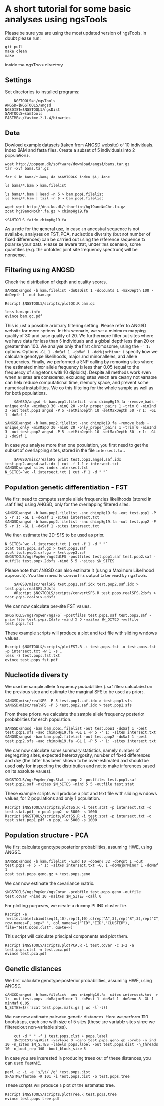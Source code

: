 
A short tutorial for some basic analyses using ngsTools
===============

Please be sure you are using the most updated version of ngsTools. In doubt please run: 

	git pull
	make clean
	make
	
inside the ngsTools directory.


Settings
----------

Set directories to installed programs:

        NGSTOOLS=~/ngsTools
	ANGSD=$NGSTOOLS/angsd
	NGSDIST=$NGSTOOLS/ngsDist
	SAMTOOLS=samtools
	FASTME=~/fastme-2.1.4/binaries

Data
----------

Dowload example datasets (taken from ANGSD website) of 10 individuals.
Index BAM and fasta files.
Create a subset of 5 individuals into 2 populations.

	wget http://popgen.dk/software/download/angsd/bams.tar.gz
	tar -xvf bams.tar.gz

	for i in bams/*.bam; do $SAMTOOLS index $i; done

	ls bams/*.bam > bam.filelist

	ls bams/*.bam | head -n 5 > bam.pop1.filelist
	ls bams/*.bam | tail -n 5 > bam.pop2.filelist

	wget wget http://dna.ku.dk/~thorfinn/hg19ancNoChr.fa.gz
	zcat hg19ancNoChr.fa.gz > chimpHg19.fa

	$SAMTOOLS faidx chimpHg19.fa

As a note for the general use, in case an ancestral sequence is not available, analyses on FST, PCA, nucleotide diversity (but not number of fixed differences) can be carried out using the reference sequence to polarise your data. Please be aware that, under this scenario, some quantities (e.g. the unfolded joint site frequency spectrum) will be nonsense.


Filtering using ANGSD
----------------------

Check the distribution of depth and quality scores.

	$ANGSD/angsd -b bam.filelist -doQsDist 1 -doCounts 1 -maxDepth 100 -doDepth 1 -out bam.qc

	Rscript $NGSTOOLS/scripts/plotQC.R bam.qc

	less bam.qc.info
	evince bam.qc.pdf

This is just a possible arbitrary filtering setting. Please refer to ANGSD website for more options. 
In this scenario, we set a minimum mapping quality of 30 and base quality of 20. 
We furthermore filter out sites where we have data for less than 6 individuals and a global depth less than 20 or greater than 100.
We analyse only the first chromosome, using the `-r 1:` options.
Options `-GL 1 -doSaf 1 -doMaf 1 -doMajorMinor 1` specify how we calculate genotype likelihoods, major and minor alleles, and allele frequencies.
Finally, we performed a SNP calling by removing sites where the estimated minor allele frequency is less than 0.05 (equal to the frequency of singletons with 10 diploids).
Despite all methods work even when all sites are considered, excluding sites which are clearly not variable can help reduce computational time, memory space, and prevent some numerical instabilities.
We do this filtering for the whole sample as well as for both populations.

        $ANGSD/angsd -b bam.pop1.filelist -anc chimpHg19.fa -remove_bads -unique_only -minMapQ 30 -minQ 20 -only_proper_pairs 1 -trim 0 -minInd 3 -out test.pop1.angsd -P 5 -setMinDepth 10 -setMaxDepth 50 -r 1: -GL 1 -doSaf 1

	$ANGSD/angsd -b bam.pop2.filelist -anc chimpHg19.fa -remove_bads -unique_only -minMapQ 30 -minQ 20 -only_proper_pairs 1 -trim 0 -minInd 3 -out test.pop2.angsd -P 5 -setMinDepth 10 -setMaxDepth 50 -r 1: -GL 1 -doSaf 1

In case you analyse more than one population, you first need to get the subset of overlapping sites, stored in the file `intersect.txt`.

        $ANGSD/misc/realSFS print test.pop1.angsd.saf.idx test.pop2.angsd.saf.idx | cut -f 1-2 > intersect.txt
	$ANGSD/angsd sites index intersect.txt
	N_SITES=`wc -l intersect.txt | cut -f 1 -d " "`


Population genetic differentiation - FST
---------------

We first need to compute sample allele frequencies likelihoods (stored in .saf files) using ANGSD, only for the overlapping filtered sites.

	$ANGSD/angsd -b bam.pop1.filelist -anc chimpHg19.fa -out test.pop1 -P 5 -r 1: -GL 1 -doSaf 1 -sites intersect.txt
	$ANGSD/angsd -b bam.pop2.filelist -anc chimpHg19.fa -out test.pop2 -P 5 -r 1: -GL 1 -doSaf 1 -sites intersect.txt

We then estimate the 2D-SFS to be used as prior.

	N_SITES=`wc -l intersect.txt | cut -f 1 -d " "`
	zcat test.pop1.saf.gz > test.pop1.saf
	zcat test.pop2.saf.gz > test.pop2.saf
	$NGSTOOLS/ngsPopGen/ngs2dSFS -postfiles test.pop1.saf test.pop2.saf -outfile test.pops.2dsfs -nind 5 5 -nsites $N_SITES

Please note that ANGSD can also estimate it (using a Maximum Likelihood approach). You then need to convert its output to be read by ngsTools.

        $ANGSD/misc/realSFS test.pop1.saf.idx test.pop2.saf.idx > test.pops.realSFS.2dsfs
        #Rscript $NGSTOOLS/scripts/convertSFS.R test.pops.realSFS.2dsfs > test.pops.realSFS.2dsfs

We can now calculate per-site FST values.

	$NGSTOOLS/ngsPopGen/ngsFST -postfiles test.pop1.saf test.pop2.saf -priorfile test.pops.2dsfs -nind 5 5 -nsites $N_SITES -outfile test.pops.fst

These example scripts will produce a plot and text file with sliding windows values.

	Rscript $NGSTOOLS/scripts/plotFST.R -i test.pops.fst -o test.pops.fst -p intersect.txt -w 1 -s 1
	less -S test.pops.fst.txt
	evince test.pops.fst.pdf


Nucleotide diversity
----------------------------

We use the sample allele frequency probabilities (.saf files) calculated on the previous step and estimate the marginal SFS to be used as priors.

	$ANGSD/misc/realSFS -P 5 test.pop1.saf.idx > test.pop1.sfs
	$ANGSD/misc/realSFS -P 5 test.pop2.saf.idx > test.pop2.sfs

From these priors, we calculate the sample allele frequency posterior probabilities for each population.

	$ANGSD/angsd -bam bam.pop1.filelist -out test.pop1 -doSaf 1 -pest test.pop1.sfs -anc chimpHg19.fa -GL 1 -P 5 -r 1: -sites intersect.txt
	$ANGSD/angsd -bam bam.pop2.filelist -out test.pop2 -doSaf 1 -pest test.pop2.sfs -anc chimpHg19.fa -GL 1 -P 5 -r 1: -sites intersect.txt

We can now calculate some summary statistics, namely number of segregating sites, expected heterozygosity, number of fixed differences and dxy (the latter has been shown to be over-estimated and should be used only for inspecting the distribution and not to make inferences based on its absolute values).

	$NGSTOOLS/ngsPopGen/ngsStat -npop 2 -postfiles test.pop1.saf test.pop2.saf -nsites $N_SITES -nind 5 5 -outfile test.stat

These example scripts will produce a plot and text file with sliding windows values, for 2 populations and only 1 population.

	Rscript $NGSTOOLS/scripts/plotSS.R -i test.stat -p intersect.txt -o test.stat.pdf -n pop1-pop2 -w 5000 -s 1000
	Rscript $NGSTOOLS/scripts/plotSS.R -i test.stat -p intersect.txt -o test.stat.pop1.pdf -n pop1 -w 5000 -s 1000


Population structure - PCA
-----------------------------

We first calculate genotype posterior probabilities, assuming HWE, using ANGSD.

	$ANGSD/angsd -b bam.filelist -nInd 10 -doGeno 32 -doPost 1 -out test.pops -P 5 -r 1: -sites intersect.txt -GL 1 -doMajorMinor 1 -doMaf 1
	zcat test.pops.geno.gz > test.pops.geno

We can now estimate the covariance matrix.

	$NGSTOOLS/ngsPopGen/ngsCovar -probfile test.pops.geno -outfile test.covar -nind 10 -nsites $N_SITES -call 0

For plotting purposes, we create a dummy PLINK cluster file.

	Rscript -e 'write.table(cbind(seq(1,10),rep(1,10),c(rep("A",3),rep("B",3),rep("C",4))), row.names=F, sep=" ", col.names=c("FID","IID","CLUSTER"), file="test.pops.clst", quote=F)'

This script will calculate principal components and plot them.

	Rscript $NGSTOOLS/scripts/plotPCA.R -i test.covar -c 1-2 -a test.pops.clst -o test.pca.pdf
	evince test.pca.pdf

Genetic distances
---------------

We first calculate genotype posterior probabilities, assuming HWE, using ANGSD.

	$ANGSD/angsd -b bam.filelist -anc chimpHg19.fa -sites intersect.txt -r 1: -out test.pops -doMajorMinor 1 -doPost 1 -doMaf 1 -doGeno 8 -GL 1 -minMaf 0.05
	N_SITES=$((`zcat test.pops.mafs.gz | wc -l`-1))

We can now estimate pairwise genetic distances.
Here we perform 100 bootstraps, each one with size of 5 sites (these are variable sites since we filtered out non-variable sites).

        cut -d " " -f 1 test.pops.clst > pops.label
        $NGSDIST/ngsDist -verbose 0 -geno test.pops.geno.gz -probs -n_ind 10 -n_sites $N_SITES -labels pops.label -out test.pops.dist -n_threads 10 -n_boot_rep 100 -boot_block_size 5

In case you are interested in producing trees out of these distances, you can used FastME.

   	perl -p -i -e 's/\t/ /g' test.pops.dist
	$FASTME/fastme -D 101 -i test.pops.dist -o test.pops.tree

These scripts will produce a plot of the estimated tree.

	Rscript $NGSTOOLS/scripts/plotTree.R test.pops.tree
	evince test.pops.tree.pdf
